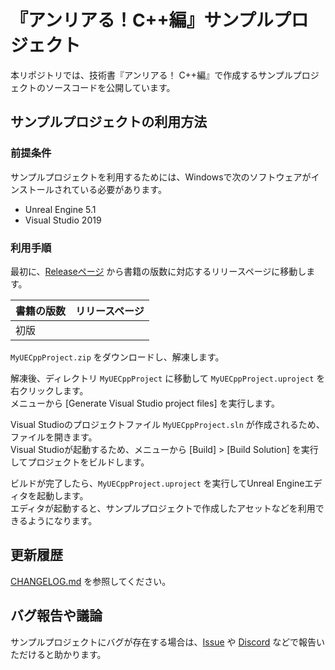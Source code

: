 # 『アンリアる！C++編』サンプルプロジェクト

本リポジトリでは、技術書『アンリアる！ C++編』で作成するサンプルプロジェクトのソースコードを公開しています。

## サンプルプロジェクトの利用方法

### 前提条件

サンプルプロジェクトを利用するためには、Windowsで次のソフトウェアがインストールされている必要があります。

* Unreal Engine 5.1
* Visual Studio 2019

### 利用手順

最初に、[Releaseページ](https://github.com/colory-games/Unreal-CppBeginnerEdition-Samples/releases) から書籍の版数に対応するリリースページに移動します。

|書籍の版数|リリースページ|
|---|---|
|初版||

`MyUECppProject.zip` をダウンロードし、解凍します。

解凍後、ディレクトリ `MyUECppProject` に移動して `MyUECppProject.uproject` を右クリックします。  
メニューから [Generate Visual Studio project files] を実行します。

Visual Studioのプロジェクトファイル `MyUECppProject.sln` が作成されるため、ファイルを開きます。  
Visual Studioが起動するため、メニューから [Build] > [Build Solution] を実行してプロジェクトをビルドします。

ビルドが完了したら、`MyUECppProject.uproject` を実行してUnreal Engineエディタを起動します。  
エディタが起動すると、サンプルプロジェクトで作成したアセットなどを利用できるようになります。

## 更新履歴

[CHANGELOG.md](CHANGELOG.md) を参照してください。

## バグ報告や議論

サンプルプロジェクトにバグが存在する場合は、[Issue](https://github.com/colory-games/Unreal-CppBeginnerEdition-Samples/issues) や [Discord](https://discord.gg/F9cRxfAuJd) などで報告いただけると助かります。
